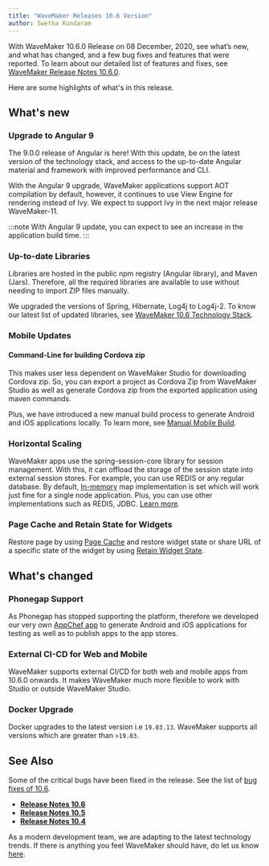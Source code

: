```yaml
---
title: "WaveMaker Releases 10.6 Version"
author: Swetha Kundaram
---
```



With WaveMaker 10.6.0 Release on 08 December, 2020, see what’s new, and what has changed, and a few bug fixes and features that were reported. To learn about our detailed list of features and fixes, see [WaveMaker Release Notes 10.6.0](/learn/wavemaker-release-notes/v10-6-0).

Here are some highlights of what's in this release.

<!-- truncate -->

## What's new

### Upgrade to Angular 9

The 9.0.0 release of Angular is here! With this update, be on the latest version of the technology stack, and access to the up-to-date Angular material and framework with improved performance and CLI.

With the Angular 9 upgrade, WaveMaker applications support AOT compilation by default, however, it continues to use View Engine for rendering instead of Ivy. We expect to support Ivy in the next major release WaveMaker-11.

:::note
With Angular 9 update, you can expect to see an increase in the application build time.
:::

### Up-to-date Libraries

Libraries are hosted in the public npm registry (Angular library), and Maven (Jars). Therefore, all the required libraries are available to use without needing to import ZIP files manually.

We upgraded the versions of Spring, Hibernate, Log4j to Log4j-2. To know our latest list of updated libraries, see [WaveMaker 10.6 Technology Stack](/learn/wavemaker-release-notes/v10-6-0#technology-stack).

### Mobile Updates

#### Command-Line for building Cordova zip

This makes user less dependent on WaveMaker Studio for downloading Cordova zip. So, you can export a project as Cordova Zip from WaveMaker Studio as well as generate Cordova zip from the exported application using maven commands.

Plus, we have introduced a new manual build process to generate Android and iOS applications locally. To learn more, see [Manual Mobile Build](https://www.wavemaker.com/learn/hybrid-mobile/mobile-build-manual).

### Horizontal Scaling

WaveMaker apps use the spring-session-core library for session management. With this, it can offload the storage of the session state into external session stores. For example, you can use REDIS or any regular database. By default, [In-memory](/learn/app-development/app-security/session-persistence#in-memory) map implementation is set which will work just fine for a single node application. Plus, you can use other implementations such as REDIS, JDBC. [Learn more](/learn/app-development/app-security/session-persistence).

### Page Cache and Retain State for Widgets

Restore page by using [Page Cache](/learn/app-development/ui-design/page-concepts/page-cache) and restore widget state or share URL of a specific state of the widget by using [Retain Widget State](/learn/blog/2020/11/09/Retain-UI-State-on-Wavemaker-Apps).

## What's changed

### Phonegap Support

As Phonegap has stopped supporting the platform, therefore we developed our very own [AppChef app](/learn/hybrid-mobile/mobile-build-appchef) to generate Android and iOS applications for testing as well as to publish apps to the app stores.

### External CI-CD for Web and Mobile

WaveMaker supports external CI/CD for both web and mobile apps from 10.6.0 onwards. It makes WaveMaker much more flexible to work with Studio or outside WaveMaker Studio.

### Docker Upgrade

Docker upgrades to the latest version i.e `19.03.13`. WaveMaker supports all versions which are greater than `>19.03`.

## See Also

Some of the critical bugs have been fixed in the release. See the list of [bug fixes of 10.6](/learn/wavemaker-release-notes/v10-6-0/#bug-fixes).

- **[Release Notes 10.6](/learn/wavemaker-release-notes/v10-6-0/)**
- **[Release Notes 10.5](/learn/wavemaker-release-notes/v10-5-0/)**
- **[Release Notes 10.4](/learn/wavemaker-release-notes/v10-4-0/)**

As a modern development team, we are adapting to the latest technology trends. If there is anything you feel WaveMaker should have, do let us know [here](mailto:info@wavemaker.com).


